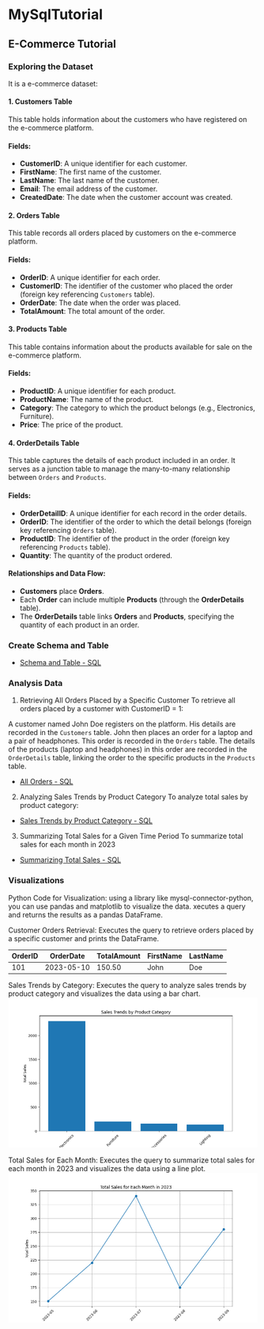 # MySqlTutorial

## E-Commerce Tutorial

### Exploring the Dataset
It is a e-commerce dataset:

#### 1. **Customers Table**
This table holds information about the customers who have registered on the e-commerce platform.
#### Fields:
- **CustomerID**: A unique identifier for each customer.
- **FirstName**: The first name of the customer.
- **LastName**: The last name of the customer.
- **Email**: The email address of the customer.
- **CreatedDate**: The date when the customer account was created.

#### 2. **Orders Table**
This table records all orders placed by customers on the e-commerce platform.
#### Fields:
- **OrderID**: A unique identifier for each order.
- **CustomerID**: The identifier of the customer who placed the order (foreign key referencing `Customers` table).
- **OrderDate**: The date when the order was placed.
- **TotalAmount**: The total amount of the order.

#### 3. **Products Table**
This table contains information about the products available for sale on the e-commerce platform.

#### Fields:
- **ProductID**: A unique identifier for each product.
- **ProductName**: The name of the product.
- **Category**: The category to which the product belongs (e.g., Electronics, Furniture).
- **Price**: The price of the product.

#### 4. **OrderDetails Table**
This table captures the details of each product included in an order. It serves as a junction table to manage the many-to-many relationship between `Orders` and `Products`.

#### Fields:
- **OrderDetailID**: A unique identifier for each record in the order details.
- **OrderID**: The identifier of the order to which the detail belongs (foreign key referencing `Orders` table).
- **ProductID**: The identifier of the product in the order (foreign key referencing `Products` table).
- **Quantity**: The quantity of the product ordered.

#### Relationships and Data Flow:
- **Customers** place **Orders**.
- Each **Order** can include multiple **Products** (through the **OrderDetails** table).
- The **OrderDetails** table links **Orders** and **Products**, specifying the quantity of each product in an order.


### Create Schema and Table

- [Schema and Table - SQL](/abc_e_commerce/ABC_e_com.sql)

### Analysis Data

1. Retrieving All Orders Placed by a Specific Customer
To retrieve all orders placed by a customer with CustomerID = 1:

A customer named John Doe registers on the platform. His details are recorded in the `Customers` table. John then places an order for a laptop and a pair of headphones. This order is recorded in the `Orders` table. The details of the products (laptop and headphones) in this order are recorded in the `OrderDetails` table, linking the order to the specific products in the `Products` table.

- [All Orders - SQL](/abc_e_commerce/all_orders.sql)

2. Analyzing Sales Trends by Product Category
To analyze total sales by product category:

- [Sales Trends by Product Category - SQL](/abc_e_commerce/sales_by_product_category.sql)

3. Summarizing Total Sales for a Given Time Period
To summarize total sales for each month in 2023

- [Summarizing Total Sales - SQL](/abc_e_commerce/summarize_total_sales.sql)

### Visualizations

Python Code for Visualization: 
using a library like mysql-connector-python, you can use pandas and matplotlib to visualize the data. xecutes a query and returns the results as a pandas DataFrame.

Customer Orders Retrieval: Executes the query to retrieve orders placed by a specific customer and prints the DataFrame.

|OrderID |OrderDate |TotalAmount |FirstName |LastName |
|--------|----------|------------|----------|---------|
|101  	 |2023-05-10|      150.50|      John|      Doe|


Sales Trends by Category: Executes the query to analyze sales trends by product category and visualizes the data using a bar chart.
![Sales Trends by Category](/abc_e_commerce/sale_trends_by_product_category.png)



Total Sales for Each Month: Executes the query to summarize total sales for each month in 2023 and visualizes the data using a line plot.
![Total Sales for Each Month](/abc_e_commerce/total_sales_per_month.png)




